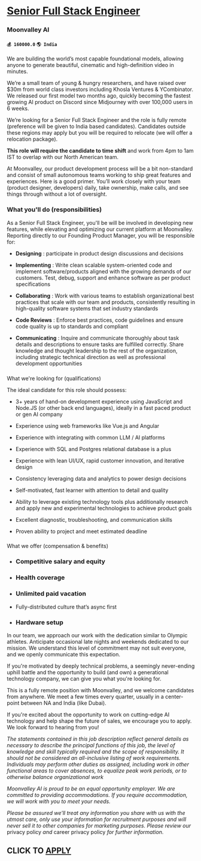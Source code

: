 # [Senior Full Stack Engineer](https://www.remotewlb.com/apply/senior-full-stack-engineer-86255)  
### Moonvalley AI  
#### `💰 160000.0` `🌎 India`  

We are building the world’s most capable foundational models, allowing anyone to generate beautiful, cinematic and high-definition video in minutes.

We’re a small team of young & hungry researchers, and have raised over $30m from world class investors including Khosla Ventures & YCombinator. We released our first model two months ago, quickly becoming the fastest growing AI product on Discord since Midjourney with over 100,000 users in 6 weeks.

We’re looking for a Senior Full Stack Engineer and the role is fully remote (preference will be given to India based candidates). Candidates outside these regions may apply but you will be required to relocate (we will offer a relocation package).

 **This role will require the candidate to time shift** and work from 4pm to 1am IST to overlap with our North American team.

At Moonvalley, our product development process will be a bit non-standard and consist of small autonomous teams working to ship great features and experiences. Here is a good primer. You’ll work closely with your team (product designer, developers) daily, take ownership, make calls, and see things through without a lot of oversight.

### What you'll do (responsibilities)

As a Senior Full Stack Engineer, you'll be will be involved in developing new features, while elevating and optimizing our current platform at Moonvalley. Reporting directly to our Founding Product Manager, you will be responsible for:

  *  **Designing** : participate in product design discussions and decisions

  *  **Implementing** : Write clean scalable system-oriented code and implement software/products aligned with the growing demands of our customers. Test, debug, support and enhance software as per product specifications

  *  **Collaborating** : Work with various teams to establish organizational best practices that scale with our team and products, consistently resulting in high-quality software systems that set industry standards

  *  **Code Reviews** : Enforce best practices, code guidelines and ensure code quality is up to standards and compliant

  *  **Communicating** : Inquire and communicate thoroughly about task details and descriptions to ensure tasks are fulfilled correctly. Share knowledge and thought leadership to the rest of the organization, including strategic technical direction as well as professional development opportunities

###  
What we're looking for (qualifications)

The ideal candidate for this role should possess:

  * 3+ years of hand-on development experience using JavaScript and Node.JS (or other back end languages), ideally in a fast paced product or gen AI company

  * Experience using web frameworks like Vue.js and Angular

  * Experience with integrating with common LLM / AI platforms

  * Experience with SQL and Postgres relational database is a plus

  * Experience with lean UI/UX, rapid customer innovation, and iterative design

  * Consistency leveraging data and analytics to power design decisions

  * Self-motivated, fast learner with attention to detail and quality

  * Ability to leverage existing technology tools plus additionally research and apply new and experimental technologies to achieve product goals

  * Excellent diagnostic, troubleshooting, and communication skills

  * Proven ability to project and meet estimated deadline

###  
What we offer (compensation & benefits)

  * ### Competitive salary and equity

  * ### Health coverage

  * ### Unlimited paid vacation

  * Fully-distributed culture that’s async first

  * ### Hardware setup

In our team, we approach our work with the dedication similar to Olympic athletes. Anticipate occasional late nights and weekends dedicated to our mission. We understand this level of commitment may not suit everyone, and we openly communicate this expectation.

If you're motivated by deeply technical problems, a seemingly never-ending uphill battle and the opportunity to build (and own) a generational technology company, we can give you what you're looking for.

This is a fully remote position with Moonvalley, and we welcome candidates from anywhere. We meet a few times every quarter, usually in a center-point between NA and India (like Dubai).

If you're excited about the opportunity to work on cutting-edge AI technology and help shape the future of sales, we encourage you to apply. We look forward to hearing from you!

 _The statements contained in this job description reflect general details as necessary to describe the principal functions of this job, the level of knowledge and skill typically required and the scope of responsibility. It should not be considered an all-inclusive listing of work requirements. Individuals may perform other duties as assigned, including work in other functional areas to cover absences, to equalize peak work periods, or to otherwise balance organizational work_

 _Moonvalley AI is proud to be an equal opportunity employer. We are committed to providing accommodations. If you require accommodation, we will work with you to meet your needs._

 _Please be assured we'll treat any information you share with us with the utmost care, only use your information for recruitment purposes and will never sell it to other companies for marketing purposes. Please review our_ privacy policy _and_ career privacy policy _for further information._

  
## CLICK TO [APPLY](https://www.remotewlb.com/apply/senior-full-stack-engineer-86255)

